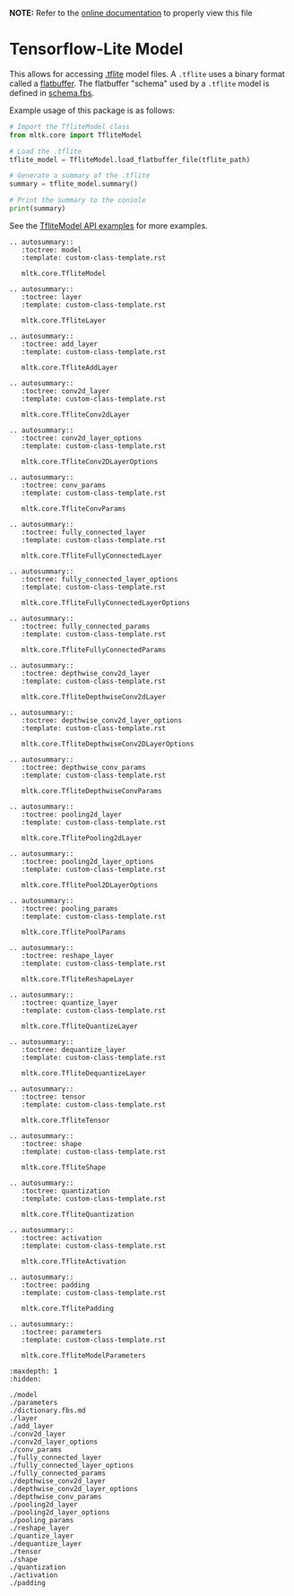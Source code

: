 __NOTE:__ Refer to the [online documentation](https://siliconlabs.github.io/mltk) to properly view this file
# Tensorflow-Lite Model

This allows for accessing [.tflite](https://www.tensorflow.org/lite/models/convert) model files.
A `.tflite` uses a binary format called a [flatbuffer](https://google.github.io/flatbuffers/). 
The flatbuffer "schema" used by a `.tflite` model is defined in [schema.fbs](https://github.com/tensorflow/tensorflow/blob/master/tensorflow/lite/schema/schema.fbs).


Example usage of this package is as follows:

```python
# Import the TfliteModel class
from mltk.core import TfliteModel 

# Load the .tflite
tflite_model = TfliteModel.load_flatbuffer_file(tflite_path)

# Generate a summary of the .tflite
summary = tflite_model.summary()

# Print the summary to the console
print(summary)
```

See the [TfliteModel API examples](https://siliconlabs.github.io/mltk/mltk/examples/tflite_model.html) for more examples.



```{eval-rst}
.. autosummary::
   :toctree: model
   :template: custom-class-template.rst

   mltk.core.TfliteModel

.. autosummary::
   :toctree: layer
   :template: custom-class-template.rst

   mltk.core.TfliteLayer

.. autosummary::
   :toctree: add_layer
   :template: custom-class-template.rst

   mltk.core.TfliteAddLayer

.. autosummary::
   :toctree: conv2d_layer
   :template: custom-class-template.rst

   mltk.core.TfliteConv2dLayer

.. autosummary::
   :toctree: conv2d_layer_options
   :template: custom-class-template.rst

   mltk.core.TfliteConv2DLayerOptions

.. autosummary::
   :toctree: conv_params
   :template: custom-class-template.rst

   mltk.core.TfliteConvParams

.. autosummary::
   :toctree: fully_connected_layer
   :template: custom-class-template.rst

   mltk.core.TfliteFullyConnectedLayer

.. autosummary::
   :toctree: fully_connected_layer_options
   :template: custom-class-template.rst

   mltk.core.TfliteFullyConnectedLayerOptions

.. autosummary::
   :toctree: fully_connected_params
   :template: custom-class-template.rst

   mltk.core.TfliteFullyConnectedParams

.. autosummary::
   :toctree: depthwise_conv2d_layer
   :template: custom-class-template.rst

   mltk.core.TfliteDepthwiseConv2dLayer

.. autosummary::
   :toctree: depthwise_conv2d_layer_options
   :template: custom-class-template.rst

   mltk.core.TfliteDepthwiseConv2DLayerOptions

.. autosummary::
   :toctree: depthwise_conv_params
   :template: custom-class-template.rst

   mltk.core.TfliteDepthwiseConvParams

.. autosummary::
   :toctree: pooling2d_layer
   :template: custom-class-template.rst

   mltk.core.TflitePooling2dLayer

.. autosummary::
   :toctree: pooling2d_layer_options
   :template: custom-class-template.rst

   mltk.core.TflitePool2DLayerOptions

.. autosummary::
   :toctree: pooling_params
   :template: custom-class-template.rst

   mltk.core.TflitePoolParams

.. autosummary::
   :toctree: reshape_layer
   :template: custom-class-template.rst

   mltk.core.TfliteReshapeLayer

.. autosummary::
   :toctree: quantize_layer
   :template: custom-class-template.rst

   mltk.core.TfliteQuantizeLayer

.. autosummary::
   :toctree: dequantize_layer
   :template: custom-class-template.rst

   mltk.core.TfliteDequantizeLayer

.. autosummary::
   :toctree: tensor
   :template: custom-class-template.rst

   mltk.core.TfliteTensor

.. autosummary::
   :toctree: shape
   :template: custom-class-template.rst

   mltk.core.TfliteShape

.. autosummary::
   :toctree: quantization
   :template: custom-class-template.rst

   mltk.core.TfliteQuantization

.. autosummary::
   :toctree: activation
   :template: custom-class-template.rst

   mltk.core.TfliteActivation

.. autosummary::
   :toctree: padding
   :template: custom-class-template.rst

   mltk.core.TflitePadding

.. autosummary::
   :toctree: parameters
   :template: custom-class-template.rst

   mltk.core.TfliteModelParameters
```


```{toctree}
:maxdepth: 1
:hidden:

./model
./parameters
./dictionary.fbs.md
./layer
./add_layer
./conv2d_layer
./conv2d_layer_options
./conv_params
./fully_connected_layer
./fully_connected_layer_options
./fully_connected_params
./depthwise_conv2d_layer
./depthwise_conv2d_layer_options
./depthwise_conv_params
./pooling2d_layer
./pooling2d_layer_options
./pooling_params
./reshape_layer
./quantize_layer
./dequantize_layer
./tensor
./shape
./quantization
./activation
./padding
```